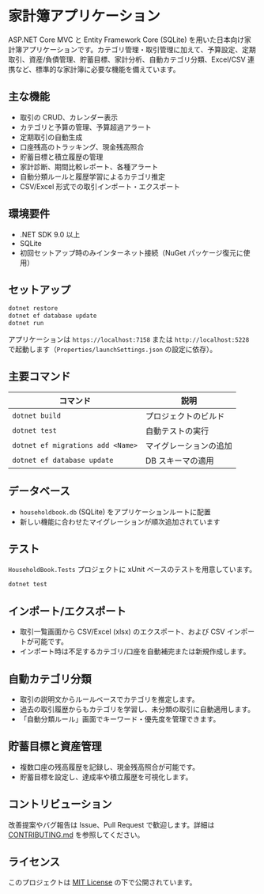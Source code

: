 # 家計簿アプリケーション

ASP.NET Core MVC と Entity Framework Core (SQLite) を用いた日本向け家計簿アプリケーションです。カテゴリ管理・取引管理に加えて、予算設定、定期取引、資産/負債管理、貯蓄目標、家計分析、自動カテゴリ分類、Excel/CSV 連携など、標準的な家計簿に必要な機能を備えています。

## 主な機能

- 取引の CRUD、カレンダー表示
- カテゴリと予算の管理、予算超過アラート
- 定期取引の自動生成
- 口座残高のトラッキング、現金残高照合
- 貯蓄目標と積立履歴の管理
- 家計診断、期間比較レポート、各種アラート
- 自動分類ルールと履歴学習によるカテゴリ推定
- CSV/Excel 形式での取引インポート・エクスポート

## 環境要件

- .NET SDK 9.0 以上
- SQLite
- 初回セットアップ時のみインターネット接続（NuGet パッケージ復元に使用）

## セットアップ

```bash
dotnet restore
dotnet ef database update
dotnet run
```

アプリケーションは `https://localhost:7158` または `http://localhost:5228` で起動します（`Properties/launchSettings.json` の設定に依存）。

## 主要コマンド

| コマンド | 説明 |
|----------|------|
| `dotnet build` | プロジェクトのビルド |
| `dotnet test` | 自動テストの実行 |
| `dotnet ef migrations add <Name>` | マイグレーションの追加 |
| `dotnet ef database update` | DB スキーマの適用 |

## データベース

- `householdbook.db` (SQLite) をアプリケーションルートに配置
- 新しい機能に合わせたマイグレーションが順次追加されています

## テスト

`HouseholdBook.Tests` プロジェクトに xUnit ベースのテストを用意しています。

```bash
dotnet test
```

## インポート/エクスポート

- 取引一覧画面から CSV/Excel (xlsx) のエクスポート、および CSV インポートが可能です。
- インポート時は不足するカテゴリ/口座を自動補完または新規作成します。

## 自動カテゴリ分類

- 取引の説明文からルールベースでカテゴリを推定します。
- 過去の取引履歴からもカテゴリを学習し、未分類の取引に自動適用します。
- 「自動分類ルール」画面でキーワード・優先度を管理できます。

## 貯蓄目標と資産管理

- 複数口座の残高履歴を記録し、現金残高照合が可能です。
- 貯蓄目標を設定し、達成率や積立履歴を可視化します。

## コントリビューション

改善提案やバグ報告は Issue、Pull Request で歓迎します。詳細は [CONTRIBUTING.md](CONTRIBUTING.md) を参照してください。

## ライセンス

このプロジェクトは [MIT License](LICENSE) の下で公開されています。
